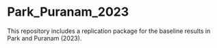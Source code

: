 # Park_Puranam_2023
This repository includes a replication package for the baseline results in Park and Puranam (2023).
